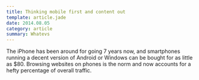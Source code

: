 ```yaml
---
title: Thinking mobile first and content out
template: article.jade
date: 2014.08.05
category: article
summary: Whatevs
---
```


The iPhone has been around for going 7 years now, and smartphones running a decent version of Android or Windows can be bought for as little as $80.
Browsing websites on phones is the norm and now accounts for a hefty percentage of overall traffic.
